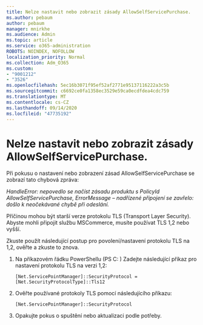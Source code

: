 ```yaml
---
title: Nelze nastavit nebo zobrazit zásady AllowSelfServicePurchase.
ms.author: pebaum
author: pebaum
manager: mnirkhe
ms.audience: Admin
ms.topic: article
ms.service: o365-administration
ROBOTS: NOINDEX, NOFOLLOW
localization_priority: Normal
ms.collection: Adm_O365
ms.custom:
- "9001212"
- "3526"
ms.openlocfilehash: 5ec16b3071f95ef52af2771e95137116222a3c5b
ms.sourcegitcommit: c6692ce0fa1358ec3529e59ca0ecdfdea4cdc759
ms.translationtype: MT
ms.contentlocale: cs-CZ
ms.lasthandoff: 09/14/2020
ms.locfileid: "47735192"
---
```

# <a name="unable-to-set-or-view-the-allowselfservicepurchase-policy"></a>Nelze nastavit nebo zobrazit zásady AllowSelfServicePurchase.

Při pokusu o nastavení nebo zobrazení zásad AllowSelfServicePurchase se zobrazí tato chybová zpráva:

*HandleError: nepovedlo se načíst zásadu produktu s PolicyId AllowSelfServicePurchase, ErrorMessage – nadřízené připojení se zavřelo: došlo k neočekávané chybě při odeslání.*

Příčinou mohou být starší verze protokolu TLS (Transport Layer Security). Abyste mohli připojit službu MSCommerce, musíte používat TLS 1,2 nebo vyšší.  

Zkuste použít následující postup pro povolení/nastavení protokolu TLS na 1,2, ověřte a zkuste to znova.
 1. Na příkazovém řádku PowerShellu (PS C: \) Zadejte následující příkaz pro nastavení protokolu TLS na verzi 1,2:

    `[Net.ServicePointManager]::SecurityProtocol = [Net.SecurityProtocolType]::Tls12`

2. Ověřte používané protokoly TLS pomocí následujícího příkazu:

    `[Net.ServicePointManager]::SecurityProtocol` 

3. Opakujte pokus o spuštění nebo aktualizaci podle potřeby.

